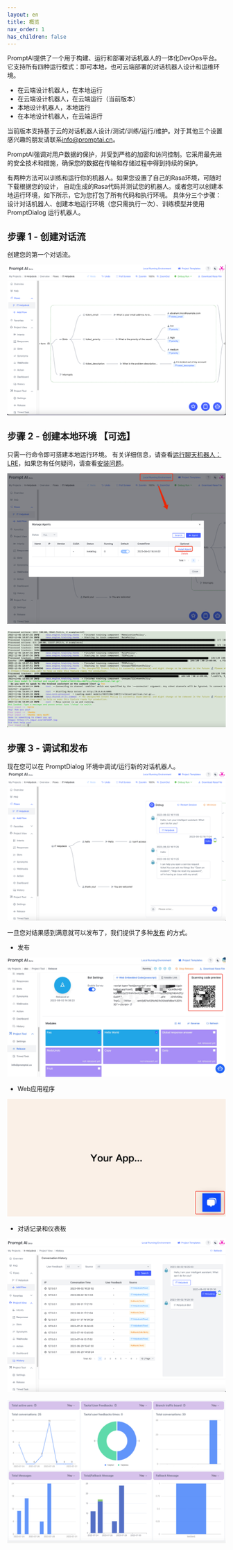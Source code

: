 ```yaml
---
layout: en
title: 概览
nav_order: 1
has_children: false
---
```

PromptAI提供了一个用于构建、运行和部署对话机器人的一体化DevOps平台。它支持所有四种运行模式：即可本地，也可云端部署的对话机器人设计和运维环境。

* 在云端设计机器人，在本地运行
* 在云端设计机器人，在云端运行（当前版本）
* 本地设计机器人，本地运行
* 在本地设计机器人，在云端运行

当前版本支持基于云的对话机器人设计/测试/训练/运行/维护。对于其他三个设置感兴趣的朋友请联系[info@promptai.cn](mailto:info@promptai.cn)。

PromptAI强调对用户数据的保护，并受到严格的加密和访问控制。它采用最先进的安全技术和措施，确保您的数据在传输和存储过程中得到持续的保护。

有两种方法可以训练和运行你的机器人。如果您设置了自己的Rasa环境，可随时下载根据您的设计， 自动生成的Rasa代码并测试您的机器人。或者您可以创建本地运行环境，如下所示，它为您打包了所有代码和执行环境。 具体分三个步骤：设计对话机器人、创建本地运行环境（您只需执行一次）、训练模型并使用 PromptDialog 运行机器人。

## 步骤 1 - 创建对话流
创建您的第一个对话流。

![overview_create_dialog_flow.jpg](/assets/images/overview/overview_create_dialog_flow.jpg)

## 步骤 2 - 创建本地环境 【可选】
只需一行命令即可搭建本地运行环境。 有关详细信息，请查看[运行聊天机器人：LRE](/docs/run_bots)，如果您有任何疑问，请查看[安装问题](/docs/common_questions/install_questions)。

![overview_create_agent.jpg](/assets/images/overview/overview_create_agent.jpg)


![05-overview.png](/assets/images/overview/05-overview.png)

## 步骤 3 - 调试和发布
现在您可以在 PromptDialog 环境中调试/运行新的对话机器人。
![overview_running_debug_bot.png](/assets/images/overview/overview_running_debug_bot.png)

一旦您对结果感到满意就可以发布了，我们提供了多种[发布](/docs/tutorial/release/release_project/) 的方式。

* 发布

![overview_release_page.png](/assets/images/tutorial/release_released.jpg)

* Web应用程序

![chat-release-03](/assets/images/tutorial/release_web_script_demo_1.jpg)

* 对话记录和仪表板

![overview_chat_history.png](/assets/images/overview/overview_chat_history.png)

![overview_dashboard.png](/assets/images/overview/overview_dashboard.png)
